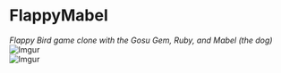 # FlappyMabel
<em>Flappy Bird game clone with the Gosu Gem, Ruby, and Mabel (the dog)</em>
<br>
![Imgur](https://i.imgur.com/iKlhdr2.png)
<br>
![Imgur](https://i.imgur.com/aIGPlFR.png)
